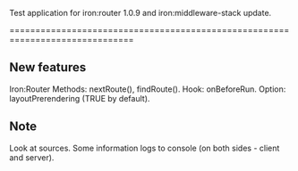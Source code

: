 Test application for iron:router 1.0.9 and iron:middleware-stack update.

==============================================================================

## New features
Iron:Router
Methods: nextRoute(), findRoute().
Hook: onBeforeRun.
Option: layoutPrerendering (TRUE by default).

## Note
Look at sources. Some information logs to console (on both sides - client and server).
